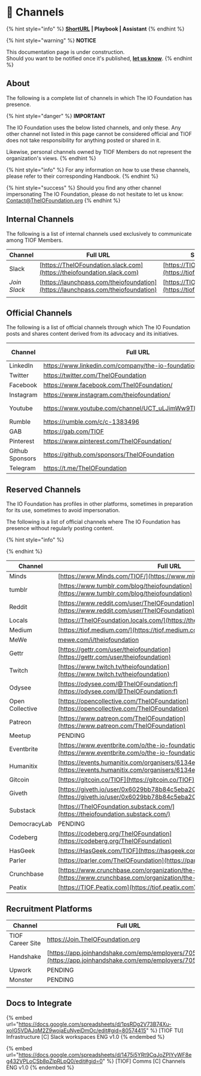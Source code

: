 # 📓 Channels

{% hint style="info" %}
[**ShortURL**](https://tiof.click/TIOFChannels) **| Playbook | Assistant**
{% endhint %}

{% hint style="warning" %}
**NOTICE**

This documentation page is under construction.\
Should you want to be notified once it's published, [**let us know**](https://tiof.click/TIOFTarianUpdatesService).
{% endhint %}

## About

The following is a complete list of channels in which The IO Foundation has presence.

{% hint style="danger" %}
**IMPORTANT**

The IO Foundation uses the below listed channels, and only these. Any other channel not listed in this page cannot be considered official and TIOF does not take responsibility for anything posted or shared in it.

Likewise, personal channels owned by TIOF Members do not represent the organization's views.&#x20;
{% endhint %}

{% hint style="info" %}
For any information on how to use these channels, please refer to their corresponding Handbook.
{% endhint %}

{% hint style="success" %}
Should you find any other channel impersonating The IO Foundation, please do not hesitate to let us know: Contact@TheIOFoundation.org
{% endhint %}

## Internal Channels

The following is a list of internal channels used exclusively to communicate among TIOF Members.

| Channel      | Full URL                                                                         | ShortURL                                                     |
| ------------ | -------------------------------------------------------------------------------- | ------------------------------------------------------------ |
| Slack        | [https://TheIOFoundation.slack.com](https://theiofoundation.slack.com)           | [https://TIOF.Click/Slack](https://tiof.click/Slack)         |
| _Join Slack_ | [https://launchpass.com/theiofoundation](https://launchpass.com/theiofoundation) | [https://TIOF.Click/JoinSlack](https://tiof.click/JoinSlack) |
|              |                                                                                  |                                                              |

## Official Channels

The following is a list of official channels through which The IO Foundation posts and shares content derived from its advocacy and its initiatives.

<table><thead><tr><th width="150">Channel</th><th>Full URL</th><th width="171.2093023255814">ShortURL</th><th>Status<select><option value="8cae5687b11342c499629dc4d9b49047" label="Active" color="blue"></option><option value="de78d6ef835f4de7ada113610e88ee58" label="Semi Active" color="blue"></option><option value="d3815390730b4af38cca497347013152" label="Work In Progress" color="blue"></option></select></th></tr></thead><tbody><tr><td>LinkedIn</td><td><a href="https://www.linkedin.com/company/the-io-foundation">https://www.linkedin.com/company/the-io-foundation</a></td><td><a href="https://tiof.click/TIOFLinkedIn">https://TIOF.Click/TIOFLinkedIn</a></td><td><span data-option="8cae5687b11342c499629dc4d9b49047">Active</span></td></tr><tr><td>Twitter</td><td><a href="https://twitter.com/TheIOFoundation">https://twitter.com/TheIOFoundation</a></td><td><a href="https://tiof.click/TIOFTwitter">https://TIOF.Click/TIOFTwitter</a></td><td><span data-option="8cae5687b11342c499629dc4d9b49047">Active</span></td></tr><tr><td>Facebook</td><td><a href="https://www.facebook.com/TheI0Foundation/">https://www.facebook.com/TheI0Foundation/</a></td><td><a href="https://tiof.click/TIOFFacebook">https://TIOF.Click/TIOFFacebook</a></td><td></td></tr><tr><td>Instagram</td><td><a href="https://www.instagram.com/theiofoundation/">https://www.instagram.com/theiofoundation/</a></td><td><a href="https://tiof.click/TIOFInstagram">https://TIOF.Click/TIOFInstagram</a></td><td><span data-option="de78d6ef835f4de7ada113610e88ee58">Semi Active</span></td></tr><tr><td>Youtube</td><td><a href="https://www.youtube.com/channel/UCT_uLJimWw9TLRPHtAtoPyQ">https://www.youtube.com/channel/UCT_uLJimWw9TLRPHtAtoPyQ</a></td><td><a href="https://tiof.click/TIOFYoutube">https://TIOF.Click/TIOFYoutube</a></td><td><span data-option="d3815390730b4af38cca497347013152">Work In Progress</span></td></tr><tr><td>Rumble</td><td><a href="https://rumble.com/c/c-1383496">https://rumble.com/c/c-1383496</a></td><td><a href="https://tiof.click/TIOFRumble">https://TIOF.Click/TIOFRumble</a></td><td></td></tr><tr><td>GAB</td><td><a href="https://gab.com/TIOF">https://gab.com/TIOF</a></td><td><a href="https://tiof.click/TIOFGAB">https://TIOF.Click/TIOFGAB</a></td><td></td></tr><tr><td>Pinterest</td><td><a href="https://www.pinterest.com/TheIOFoundation/">https://www.pinterest.com/TheIOFoundation/</a></td><td><a href="https://tiof.click/TIOFPinterest">https://TIOF.Click/TIOFPinterest</a></td><td></td></tr><tr><td>Github Sponsors</td><td><a href="https://github.com/sponsors/TheIOFoundation">https://github.com/sponsors/TheIOFoundation</a></td><td><a href="https://tiof.click/TIOFGHSponsors">https://TIOF.Click/TIOFGHSponsors</a></td><td></td></tr><tr><td>Telegram</td><td><a href="https://t.me/TheIOFoundation">https://t.me/TheIOFoundation</a></td><td><a href="https://tiof.click/TIOFTelegram">https://TIOF.Click/TIOFTelegram</a></td><td></td></tr></tbody></table>

## Reserved Channels

The IO Foundation has profiles in other platforms, sometimes in preparation for its use, sometimes to avoid impersonation.

The following is a list of official channels where The IO Foundation has presence without regularly posting content.

{% hint style="info" %}

{% endhint %}

| Channel         | Full URL                                                                                                                               | ShortURL |
| --------------- | -------------------------------------------------------------------------------------------------------------------------------------- | -------- |
| Minds           | [https://www.Minds.com/TIOF/](https://www.minds.com/TIOF/)                                                                             | N/A      |
| tumblr          | [https://www.tumblr.com/blog/theiofoundation](https://www.tumblr.com/blog/theiofoundation)                                             | N/A      |
| Reddit          | [https://www.reddit.com/user/TheIOFoundation](https://www.reddit.com/user/TheIOFoundation)                                             | N/A      |
| Locals          | [https://TheIOFoundation.locals.com/](https://theiofoundation.locals.com/)                                                             | N/A      |
| Medium          | [https://tiof.medium.com/](https://tiof.medium.com/)                                                                                   | N/A      |
| MeWe            | [mewe.com/i/theiofoundation](https://mewe.com/i/theiofoundation)                                                                       | N/A      |
| Gettr           | [https://gettr.com/user/theiofoundation](https://gettr.com/user/theiofoundation)                                                       | N/A      |
| Twitch          | [https://www.twitch.tv/theiofoundation](https://www.twitch.tv/theiofoundation)                                                         | N/A      |
| Odysee          | [https://odysee.com/@TheIOFoundation:f](https://odysee.com/@TheIOFoundation:f)                                                         | N/A      |
| Open Collective | [https://opencollective.com/TheIOFoundation](https://opencollective.com/TheIOFoundation)                                               | N/A      |
| Patreon         | [https://www.patreon.com/TheIOFoundation](https://www.patreon.com/TheIOFoundation)                                                     | N/A      |
| Meetup          | PENDING                                                                                                                                | N/A      |
| Eventbrite      | [https://www.eventbrite.com/o/the-io-foundation-18905843961](https://www.eventbrite.com/o/the-io-foundation-18905843961)               | N/A      |
| Humanitix       | [https://events.humanitix.com/organisers/6134e84b8c637f0e6551c11a](https://events.humanitix.com/organisers/6134e84b8c637f0e6551c11a)   | N/A      |
| Gitcoin         | [https://gitcoin.co/TIOF](https://gitcoin.co/TIOF)                                                                                     | N/A      |
| Giveth          | [https://giveth.io/user/0x6029bb78b84c5eba20a375a4441ed94c98b2be11](https://giveth.io/user/0x6029bb78b84c5eba20a375a4441ed94c98b2be11) | N/A      |
| Substack        | [https://TheIOFoundation.substack.com/](https://theiofoundation.substack.com/)                                                         | N/A      |
| DemocracyLab    | PENDING                                                                                                                                | N/A      |
| Codeberg        | [https://codeberg.org/TheIOFoundation](https://codeberg.org/TheIOFoundation)                                                           | N/A      |
| HasGeek         | [https://HasGeek.com/TIOF](https://hasgeek.com/TIOF)                                                                                   | N/A      |
| Parler          | [https://parler.com/TheIOFoundation](https://parler.com/TheIOFoundation)                                                               | N/A      |
| Crunchbase      | [https://www.crunchbase.com/organization/the-io-foundation](https://www.crunchbase.com/organization/the-io-foundation)                 | N/A      |
| Peatix          | [https://TIOF.Peatix.com](https://tiof.peatix.com)                                                                                     | N/A      |



## Recruitment Platforms

| Channel          | Full URL                                                                                                 | ShortURL                                                       |
| ---------------- | -------------------------------------------------------------------------------------------------------- | -------------------------------------------------------------- |
| TIOF Career Site | https://Join.TheIOFoundation.org                                                                         | [https://TIOF.Click/TIOFJoinUs](https://tiof.click/TIOFJoinUs) |
| Handshake        | [https://app.joinhandshake.com/emp/employers/705577](https://app.joinhandshake.com/emp/employers/705577) | N/A                                                            |
| Upwork           | PENDING                                                                                                  | N/A                                                            |
| Monster          | PENDING                                                                                                  | N/A                                                            |
|                  |                                                                                                          |                                                                |



## Docs to Integrate

{% embed url="https://docs.google.com/spreadsheets/d/1psRDg2V73B74Xu-xoIG5VDAJqM2Z9wojaEuNyejDmOc/edit#gid=80574415" %}
\[TIOF TU] Infrastructure \[C] Slack workspaces ENG v1.0
{% endembed %}

{% embed url="https://docs.google.com/spreadsheets/d/1475i5YRt9CqJoZPIYyWF8eg432VPLoCSb8pZlpRLpQ0/edit#gid=0" %}
\[TIOF] Comms \[C] Channels ENG v1.0
{% endembed %}
